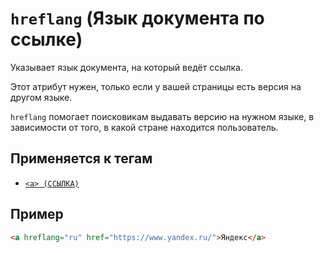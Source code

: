 # `hreflang` (Язык документа по ссылке)

Указывает язык документа, на который ведёт ссылка.

Этот атрибут нужен, только если у вашей страницы есть версия на другом языке.

`hreflang` помогает поисковикам выдавать версию на нужном языке, в зависимости от того, в какой стране находится пользователь.

## Применяется к тегам

- [`<a> (ССЫЛКА)`](<../TAGS INLINE/a.md>)

## Пример

```html
<a hreflang="ru" href="https://www.yandex.ru/">Яндекс</a>
```
